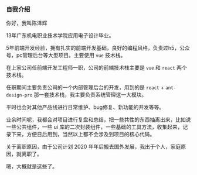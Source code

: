 ### 自我介绍

你好，我叫陈泽辉

13年广东机电职业技术学院应用电子设计毕业。

5年前端开发经验，拥有扎实的前端开发基础，良好的编程风格，负责过h5，公众号，pc管理后台等大型项目。主要使用 `vue` 技术栈。

在上家公司任前端开发工程师一职，公司的前端技术栈主要是 `vue` 和 `react` 两个技术栈。

任职期间主要负责公司的一个内部管理后台的开发，用到的是 `react` + `ant-design-pro` 那一套技术栈，我主要负责系统管理这一大模块。

平时也会对其他产品线进行日常维护、bug修复、新功能的开发等等。

业余时间呢，我都会对项目进行复盘和总结，把一些共性的东西抽离出来，比如说一些公共组件，一些 ui 库的二次封装组件，一些基础的工具方法，收集起来，记录下来，方便日后用到，当然以上都不会涉及到项目的核心代码。

关于离职原因，由于公司计划 2020 年年后搬去国外发展，我出于个人，家庭原因，就离职了。

嗯，大概就是这些了。